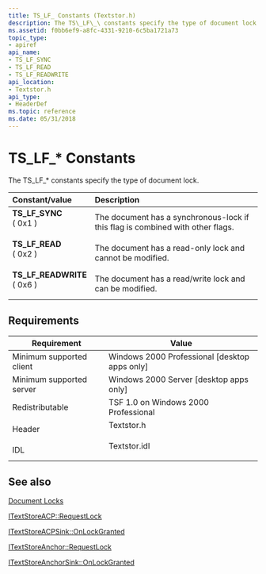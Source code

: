 ```yaml
---
title: TS_LF_ Constants (Textstor.h)
description: The TS\_LF\_\ constants specify the type of document lock.
ms.assetid: f0bb6ef9-a8fc-4331-9210-6c5ba1721a73
topic_type:
- apiref
api_name:
- TS_LF_SYNC
- TS_LF_READ
- TS_LF_READWRITE
api_location:
- Textstor.h
api_type:
- HeaderDef
ms.topic: reference
ms.date: 05/31/2018
---
```


# TS\_LF\_\* Constants

The TS\_LF\_\* constants specify the type of document lock.



| Constant/value                                                                                                                                                                                                                    | Description                                                                               |
|:----------------------------------------------------------------------------------------------------------------------------------------------------------------------------------------------------------------------------------|:------------------------------------------------------------------------------------------|
| <span id="TS_LF_SYNC"></span><span id="ts_lf_sync"></span><dl> <dt>**TS\_LF\_SYNC**</dt> <dt>( 0x1 )</dt> </dl>                | The document has a synchronous-lock if this flag is combined with other flags.<br/> |
| <span id="TS_LF_READ"></span><span id="ts_lf_read"></span><dl> <dt>**TS\_LF\_READ**</dt> <dt>( 0x2 )</dt> </dl>                | The document has a read-only lock and cannot be modified.<br/>                      |
| <span id="TS_LF_READWRITE"></span><span id="ts_lf_readwrite"></span><dl> <dt>**TS\_LF\_READWRITE**</dt> <dt>( 0x6 )</dt> </dl> | The document has a read/write lock and can be modified.<br/>                        |



## Requirements



| Requirement | Value |
|-------------------------------------|-----------------------------------------------------------------------------------------|
| Minimum supported client<br/> | Windows 2000 Professional \[desktop apps only\]<br/>                              |
| Minimum supported server<br/> | Windows 2000 Server \[desktop apps only\]<br/>                                    |
| Redistributable<br/>          | TSF 1.0 on Windows 2000 Professional<br/>                                         |
| Header<br/>                   | <dl> <dt>Textstor.h</dt> </dl>   |
| IDL<br/>                      | <dl> <dt>Textstor.idl</dt> </dl> |



## See also

<dl> <dt>

[Document Locks](document-locks.md)
</dt> <dt>

[ITextStoreACP::RequestLock](/windows/desktop/api/Textstor/nf-textstor-itextstoreacp-requestlock)
</dt> <dt>

[ITextStoreACPSink::OnLockGranted](/windows/desktop/api/Textstor/nf-textstor-itextstoreacpsink-onlockgranted)
</dt> <dt>

[ITextStoreAnchor::RequestLock](/windows/desktop/api/Textstor/nf-textstor-itextstoreanchor-requestlock)
</dt> <dt>

[ITextStoreAnchorSink::OnLockGranted](/windows/desktop/api/Textstor/nf-textstor-itextstoreanchorsink-onlockgranted)
</dt> </dl>

 

 





